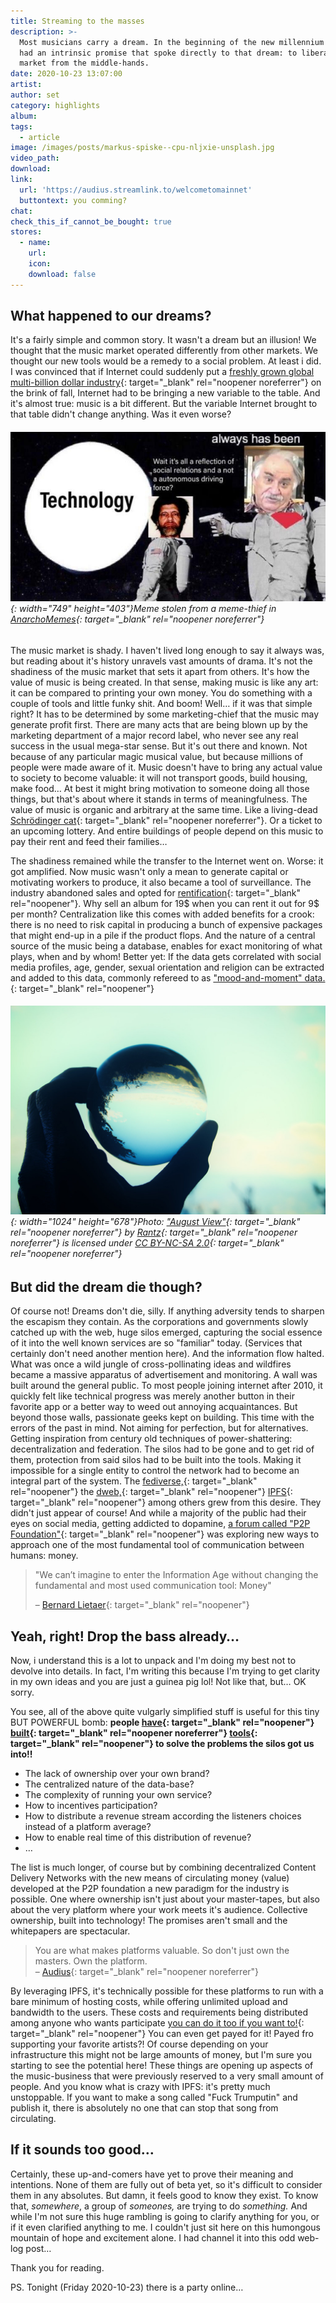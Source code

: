 ```yaml
---
title: Streaming to the masses
description: >-
  Most musicians carry a dream. In the beginning of the new millennium internet
  had an intrinsic promise that spoke directly to that dream: to liberate the
  market from the middle-hands.
date: 2020-10-23 13:07:00
artist:
author: set
category: highlights
album:
tags:
  - article
image: /images/posts/markus-spiske--cpu-nljxie-unsplash.jpg
video_path:
download:
link:
  url: 'https://audius.streamlink.to/welcometomainnet'
  buttontext: you comming?
chat:
check_this_if_cannot_be_bought: true
stores:
  - name:
    url:
    icon:
    download: false
---
```


## What happened to our dreams?

It's a fairly simple and common story. It wasn't a dream but an illusion\! We thought that the music market operated differently from other markets. We thought our new tools would be a remedy to a social problem. At least i did. I was convinced that if Internet could suddenly put a [freshly grown global multi-billion dollar industry](https://www.pbs.org/wgbh/pages/frontline/shows/music/inside/cron.html){: target="_blank" rel="noopener noreferrer"} on the brink of fall, Internet had to be bringing a new variable to the table. And it's almost true: music is a bit different. But the variable Internet brought to that table didn't change anything. Was it even worse?

###### ![](/images/posts/photo-2020-10-22-13-59-23.jpg){: width="749" height="403"}Meme stolen from a meme-thief in [AnarchoMemes](https://t.me/AnarchoMemes/8505){: target="_blank" rel="noopener noreferrer"}

The music market is shady. I haven't lived long enough to say it always was, but reading about it's history unravels vast amounts of drama. It's not the shadiness of the music market that sets it apart from others. It's how the value of music is being created. In that sense, making music is like any art: it can be compared to printing your own money. You do something with a couple of tools and little funky shit. And boom\! Well… if it was that simple right? It has to be determined by some marketing-chief that the music may generate profit first. There are many acts that are being blown up by the marketing department of a major record label, who never see any real success in the usual mega-star sense. But it's out there and known. Not because of any particular magic musical value, but because millions of people were made aware of it. Music doesn't have to bring any actual value to society to become valuable: it will not transport goods, build housing, make food… At best it might bring motivation to someone doing all those things, but that's about where it stands in terms of meaningfulness. The value of music is organic and arbitrary at the same time. Like a living-dead [Schrödinger cat](https://en.wikipedia.org/wiki/Schr%C3%B6dinger%27s_cat){: target="_blank" rel="noopener noreferrer"}. Or a ticket to an upcoming lottery. And entire buildings of people depend on this music to pay their rent and feed their families…

The shadiness remained while the transfer to the Internet went on. Worse: it got amplified. Now music wasn't only a mean to generate capital or motivating workers to produce, it also became a tool of surveillance. The industry abandoned sales and opted for [rentification](https://www.researchgate.net/profile/Giovanni_Dosi){: target="_blank" rel="noopener"}. Why sell an album for 19$ when you can rent it out for 9$ per month? Centralization like this comes with added benefits for a crook: there is no need to risk capital in producing a bunch of expensive packages that might end-up in a pile if the product flops. And the nature of a central source of the music being a database, enables for exact monitoring of what plays, when and by whom\! Better yet: If the data gets correlated with social media profiles, age, gender, sexual orientation and religion can be extracted and added to this data, commonly refereed to as ["mood-and-moment" data.](https://thebaffler.com/downstream/big-mood-machine-pelly){: target="_blank" rel="noopener"}

###### ![](/images/posts/deathofadream.jpg){: width="1024" height="678"}Photo: ["August View"](https://www.flickr.com/photos/99804259@N00/20809008233){: target="_blank" rel="noopener noreferrer"} by [Rantz](https://www.flickr.com/photos/99804259@N00){: target="_blank" rel="noopener noreferrer"} is licensed under [CC BY-NC-SA 2.0](https://creativecommons.org/licenses/by-nc-sa/2.0/?ref=ccsearch&amp;atype=rich){: target="_blank" rel="noopener noreferrer"}

## But did the dream die though?

Of course not\! Dreams don't die, silly. If anything adversity tends to sharpen the escapism they contain. As the corporations and governments slowly catched up with the web, huge silos emerged, capturing the social essence of it into the well known services are so "familiar" today. (Services that certainly don't need another mention here). And the information flow halted. What was once a wild jungle of cross-pollinating ideas and wildfires became a massive apparatus of advertisement and monitoring. A wall was built around the general public. To most people joining internet after 2010, it quickly felt like technical progress was merely another button in their favorite app or a better way to weed out annoying acquaintances. But beyond those walls, passionate geeks kept on building. This time with the errors of the past in mind. Not aiming for perfection, but for alternatives. Getting inspiration from century old techniques of power-shattering: decentralization and federation. The silos had to be gone and to get rid of them, protection from said silos had to be built into the tools. Making it impossible for a single entity to control the network had to become an integral part of the system. The [fediverse,](https://en.wikipedia.org/wiki/Fediverse){: target="_blank" rel="noopener"} the [dweb,](https://dwebx.org/){: target="_blank" rel="noopener"} [IPFS](https://ipfs.io/){: target="_blank" rel="noopener"} among others grew from this desire. They didn't just appear of course\! And while a majority of the public had their eyes on social media, getting addicted to dopamine, [a forum called "P2P Foundation"](https://p2pfoundation.net/){: target="_blank" rel="noopener"} was exploring new ways to approach one of the most fundamental tool of communication between humans: money.

> "We can’t imagine to enter the Information Age without changing the fundamental and most used communication tool: Money"
>
>
> – [Bernard Lietaer](http://lietaer.com){: target="_blank" rel="noopener"}

## Yeah, right\! Drop the bass already…

Now, i understand this is a lot to unpack and I'm doing my best not to devolve into details. In fact, I'm writing this because I'm trying to get clarity in my own ideas and you are just a guinea pig lol\! Not like that, but… OK sorry.

You see, all of the above quite vulgarly simplified stuff is useful for this tiny BUT POWERFUL bomb: **people [have](https://ujomusic.com/){: target="_blank" rel="noopener"} [built](https://resonate.is/){: target="_blank" rel="noopener noreferrer"} [tools](https://audius.co/){: target="_blank" rel="noopener"} to solve the problems the silos got us into\!\!**

* The lack of ownership over your own brand?
* The centralized nature of the data-base?
* The complexity of running your own service?
* How to incentives participation?
* How to distribute a revenue stream according the listeners choices instead of a platform average?
* How to enable real time of this distribution of revenue?
* …

The list is much longer, of course but by combining decentralized Content Delivery Networks with the new means of circulating money (value) developed at the P2P foundation a new paradigm for the industry is possible. One where ownership isn't just about your master-tapes, but also about the very platform where your work meets it's audience. Collective ownership, built into technology\! The promises aren't small and the whitepapers are spectacular.

> You are what makes platforms valuable. So don't just own the masters. Own the platform.<br>– [Audius](https://twitter.com/AudiusProject/status/1316046645260214272){: target="_blank" rel="noopener noreferrer"}

By leveraging IPFS, it's technically possible for these platforms to run with a bare minimum of hosting costs, while offering unlimited upload and bandwidth to the users. These costs and requirements being distributed among anyone who wants participate [you can do it too if you want to\!](https://dappnode.io/){: target="_blank" rel="noopener"} You can even get payed for it\! Payed fro supporting your favorite artists?\! Of course depending on your infrastructure this might not be large amounts of money, but I'm sure you starting to see the potential here\! These things are opening up aspects of the music-business that were previously reserved to a very small amount of people. And you know what is crazy with IPFS: it's pretty much unstoppable. If you want to make a song called "Fuck Trumputin" and publish it, there is absolutely no one that can stop that song from circulating.

## If it sounds too good…

Certainly, these up-and-comers have yet to prove their meaning and intentions. None of them are fully out of beta yet, so it's difficult to consider them in any absolutes. But damn, it feels good to know they exist. To know that, *somewhere*, a group of *someones,* are trying to do *something.* And while I'm not sure this huge rambling is going to clarify anything for you, or if it even clarified anything to me. I couldn't just sit here on this humongous mountain of hope and excitement alone. I had channel it into this odd web-log post…

Thank you for reading.

PS. Tonight (Friday 2020-10-23) there is a party online…